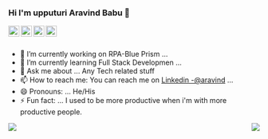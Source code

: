 ### Hi I'm upputuri Aravind Babu 👋


<a href="https://www.linkedin.com/in/aravind-babu-857406183/">
  <img align="left" alt="Aravind Babu" width="22px" src="https://cdn.jsdelivr.net/npm/simple-icons@v3/icons/linkedin.svg" />
</a>
<a href="https://github.com/aravindbabu05">
  <img align="left" alt="Aravind Babu's Github" width="22px" src="https://cdn.jsdelivr.net/npm/simple-icons@v3/icons/github.svg" />
</a>
<a href="https://t.me/aravindbabu05">
  <img align="left" alt="Aravind Babu's Telegram" width="22px" src="https://cdn.jsdelivr.net/npm/simple-icons@v3/icons/telegram.svg" />
</a>
<a href="https://instagram.com/aravind_babu05">
  <img align="left" alt="Aravind Babu's Instagram" width="22px" src="https://cdn.jsdelivr.net/npm/simple-icons@v3/icons/instagram.svg" />
</a>

<br/>
<br/>



- 🔭 I’m currently working on RPA-Blue Prism  ...
- 🌱 I’m currently learning Full Stack Developmen ...
- 💬 Ask me about ... Any Tech related stuff 
- 📫 How to reach me: You can reach me on [Linkedin -@aravind](https://www.linkedin.com/in/aravind-babu-857406183/)
 ...
- 😄 Pronouns: ... He/His
- ⚡ Fun fact: ... I used to be more productive when i'm with more productive people.

<a href="https://github.com/aravindbabu05">
  <img align="center" src="https://github-readme-stats.vercel.app/api/top-langs/?username=aravindbabu05&theme=light&hide_langs_below=1" />
</a>

<img align="right" src="https://github-readme-status.vercel.app/api?username=aravindbabu05&&show_icos=true&title_color=ffffff&icon_color=bb2acf&text_color=daf7dc&bg_color=191919" />
